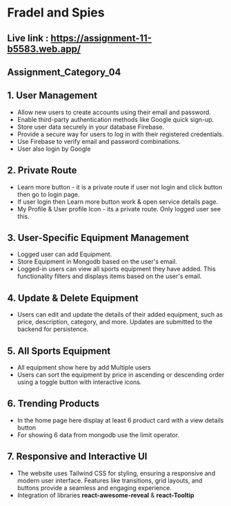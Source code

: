 # Fradel and Spies

## Live link : https://assignment-11-b5583.web.app/

## Assignment_Category_04


## 1. User Management

- Allow new users to create accounts using their email and password.
- Enable third-party authentication methods like Google quick sign-up.
- Store user data securely in your database Firebase.
- Provide a secure way for users to log in with their registered credentials.
- Use Firebase to verify email and password combinations.
- User also login by Google

## 2. Private Route

- Learn more button - it is a private route if user not login and click button then go to login page.
- If user login then Learn more button work & open service details page.
- My Profile & User profile Icon - its a private route. Only logged user see this.

## 3. User-Specific Equipment Management
- Logged user can add Equipment.
- Store Equipment in Mongodb based on the user's email.
- Logged-in users can view all sports equipment they have added. This functionality filters and displays items based on the user's email.

## 4. Update & Delete Equipment
- Users can edit and update the details of their added equipment, such as price, description, category, and more. Updates are submitted to the backend for persistence.

## 5. All Sports Equipment
- All equipment show here by add Multiple users
- Users can sort the equipment by price in ascending or descending order using a toggle button with interactive icons.

## 6. Trending Products
- In the home page here display at least 6 product card with a view details button
- For showing 6 data from mongodb use the limit operator.

## 7. Responsive and Interactive UI
- The website uses Tailwind CSS for styling, ensuring a responsive and modern user interface. Features like transitions, grid layouts, and buttons provide a seamless and engaging experience. 
- Integration of libraries <b>react-awesome-reveal</b> & <b>react-Tooltip</b>